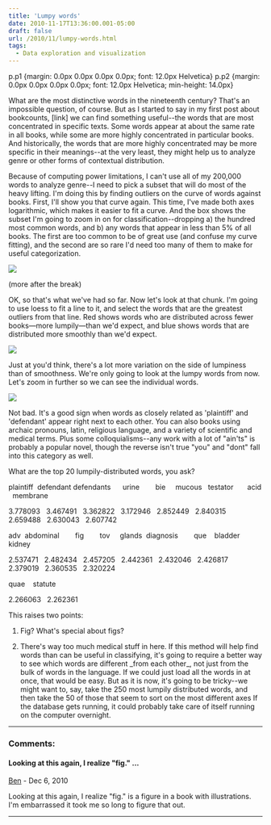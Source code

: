 ```yaml
---
title: 'Lumpy words'
date: 2010-11-17T13:36:00.001-05:00
draft: false
url: /2010/11/lumpy-words.html
tags:
  - Data exploration and visualization
---
```


p.p1 {margin: 0.0px 0.0px 0.0px 0.0px; font: 12.0px Helvetica} p.p2 {margin: 0.0px 0.0px 0.0px 0.0px; font: 12.0px Helvetica; min-height: 14.0px}

What are the most distinctive words in the nineteenth century? That's an impossible question, of course. But as I started to say in my first post about bookcounts, \[link\] we can find something useful--the words that are most concentrated in specific texts. Some words appear at about the same rate in all books, while some are more highly concentrated in particular books. And historically, the words that are more highly concentrated may be more specific in their meanings--at the very least, they might help us to analyze genre or other forms of contextual distribution.

Because of computing power limitations, I can't use all of my 200,000 words to analyze genre--I need to pick a subset that will do most of the heavy lifting. I'm doing this by finding outliers on the curve of words against books. First, I'll show you that curve again. This time, I've made both axes logarithmic, which makes it easier to fit a curve. And the box shows the subset I'm going to zoom in on for classification--dropping a) the hundred most common words, and b) any words that appear in less than 5% of all books. The first are too common to be of great use (and confuse my curve fitting), and the second are so rare I'd need too many of them to make for useful categorization.

[![](http://4.bp.blogspot.com/_Pge31alC_E8/TOQeqnjoqXI/AAAAAAAACGU/ImPDCuuLdW8/s320/demo.png)](http://4.bp.blogspot.com/_Pge31alC_E8/TOQeqnjoqXI/AAAAAAAACGU/ImPDCuuLdW8/s1600/demo.png)

(more after the break)

OK, so that's what we've had so far. Now let's look at that chunk. I'm going to use loess to fit a line to it, and select the words that are the greatest outliers from that line. Red shows words who are distributed across fewer books—more lumpily—than we'd expect, and blue shows words that are distributed more smoothly than we'd expect.

[![](http://2.bp.blogspot.com/_Pge31alC_E8/TOQf-8pwAQI/AAAAAAAACGc/jZCbRdgyyXE/s320/outliers.png)](http://2.bp.blogspot.com/_Pge31alC_E8/TOQf-8pwAQI/AAAAAAAACGc/jZCbRdgyyXE/s1600/outliers.png)

Just at you'd think, there's a lot more variation on the side of lumpiness than of smoothness. We're only going to look at the lumpy words from now. Let's zoom in further so we can see the individual words.

[![](http://1.bp.blogspot.com/_Pge31alC_E8/TOQetw8STaI/AAAAAAAACGY/HJzBh29YOXA/s320/outliers.png)](http://1.bp.blogspot.com/_Pge31alC_E8/TOQetw8STaI/AAAAAAAACGY/HJzBh29YOXA/s1600/outliers.png)

Not bad. It's a good sign when words as closely related as 'plaintiff' and 'defendant' appear right next to each other. You can also books using archaic pronouns, latin, religious language, and a variety of scientific and medical terms. Plus some colloquialisms--any work with a lot of "ain'ts" is probably a popular novel, though the reverse isn't true "you" and "dont" fall into this category as well.

What are the top 20 lumpily-distributed words, you ask?

plaintiff  defendant defendants      urine        bie     mucous   testator       acid   membrane

3.778093   3.467491   3.362822   3.172946   2.852449   2.840315   2.659488   2.630043   2.607742

adv  abdominal        fig        tov     glands  diagnosis        que    bladder     kidney

2.537471   2.482434   2.457205   2.442361   2.432046   2.426817   2.379019   2.360535   2.320224

quae    statute

2.266063   2.262361

This raises two points:

1. Fig? What's special about figs?

2. There's way too much medical stuff in here. If this method will help find words than can be useful in classifying, it's going to require a better way to see which words are different \_from each other\_, not just from the bulk of words in the language. If we could just load all the words in at once, that would be easy. But as it is now, it's going to be tricky--we might want to, say, take the 250 most lumpily distributed words, and then take the 50 of those that seem to sort on the most different axes If the database gets running, it could probably take care of itself running on the computer overnight.

---

### Comments:

#### Looking at this again, I realize "fig." ...

[Ben](https://www.blogger.com/profile/04856020368342677253 'noreply@blogger.com') - <time datetime="2010-12-11T19:47:41.698-05:00">Dec 6, 2010</time>

Looking at this again, I realize "fig." is a figure in a book with illustrations. I'm embarrassed it took me so long to figure that out.

<hr />
